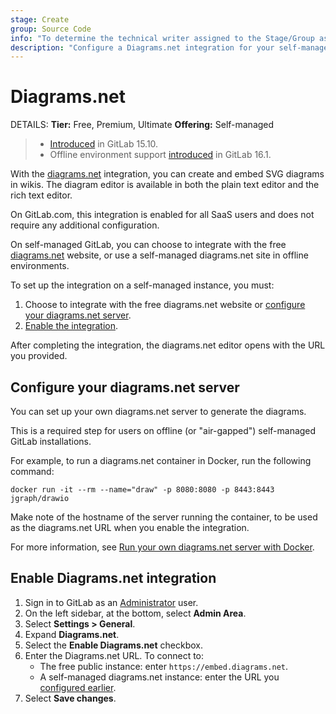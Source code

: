 ```yaml
---
stage: Create
group: Source Code
info: "To determine the technical writer assigned to the Stage/Group associated with this page, see https://handbook.gitlab.com/handbook/product/ux/technical-writing/#assignments"
description: "Configure a Diagrams.net integration for your self-managed GitLab instance."
---
```


# Diagrams.net

DETAILS:
**Tier:** Free, Premium, Ultimate
**Offering:** Self-managed

> - [Introduced](https://gitlab.com/gitlab-org/gitlab/-/merge_requests/86206) in GitLab 15.10.
> - Offline environment support [introduced](https://gitlab.com/gitlab-org/gitlab/-/merge_requests/116281) in GitLab 16.1.

With the [diagrams.net](https://www.diagrams.net/) integration, you can create and embed SVG diagrams in wikis.
The diagram editor is available in both the plain text editor and the rich text editor.

On GitLab.com, this integration is enabled for all SaaS users and does not require any additional configuration.

On self-managed GitLab, you can choose to integrate with the free [diagrams.net](https://www.diagrams.net/)
website, or use a self-managed diagrams.net site in offline environments.

To set up the integration on a self-managed instance, you must:

1. Choose to integrate with the free diagrams.net website or
   [configure your diagrams.net server](#configure-your-diagramsnet-server).
1. [Enable the integration](#enable-diagramsnet-integration).

After completing the integration, the diagrams.net editor opens with the URL you provided.

## Configure your diagrams.net server

You can set up your own diagrams.net server to generate the diagrams.

This is a required step for users on offline (or "air-gapped") self-managed GitLab installations.

For example, to run a diagrams.net container in Docker, run the following command:

```shell
docker run -it --rm --name="draw" -p 8080:8080 -p 8443:8443 jgraph/drawio
```

Make note of the hostname of the server running the container, to be used as the diagrams.net URL
when you enable the integration.

For more information, see [Run your own diagrams.net server with Docker](https://www.drawio.com/blog/diagrams-docker-app).

## Enable Diagrams.net integration

1. Sign in to GitLab as an [Administrator](../../user/permissions.md) user.
1. On the left sidebar, at the bottom, select **Admin Area**.
1. Select **Settings > General**.
1. Expand **Diagrams.net**.
1. Select the **Enable Diagrams.net** checkbox.
1. Enter the Diagrams.net URL. To connect to:
   - The free public instance: enter `https://embed.diagrams.net`.
   - A self-managed diagrams.net instance: enter the URL you [configured earlier](#configure-your-diagramsnet-server).
1. Select **Save changes**.
